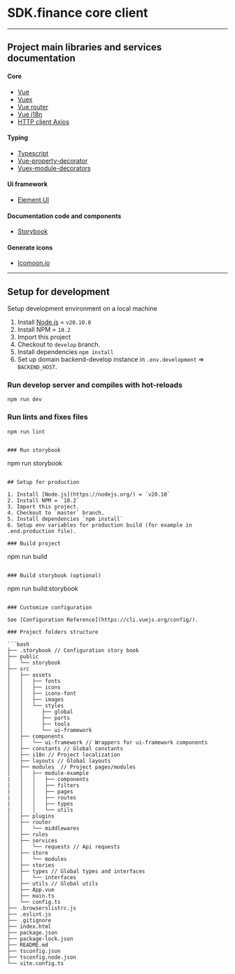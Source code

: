 # SDK.finance core client

---

## Project main libraries and services documentation

#### Core

- [Vue](https://vuejs.org/)
- [Vuex](https://vuex.vuejs.org/)
- [Vue router](https://router.vuejs.org/)
- [Vue i18n](https://kazupon.github.io/vue-i18n/introduction.html)
- [HTTP client Axios](https://github.com/axios/axios)

#### Typing

- [Typescript](https://www.typescriptlang.org/)
- [Vue-property-decorator](https://github.com/kaorun343/vue-property-decorator)
- [Vuex-module-decorators](https://github.com/championswimmer/vuex-module-decorators)

#### Ui framework

- [Element UI](https://element.eleme.io/#/en-US/component/installation)

#### Documentation code and components

- [Storybook](https://storybook.js.org/docs/react/get-started/introduction)

#### Generate icons

- [Icomoon.io](https://icomoon.io/#docs)

---

## Setup for development

Setup development environment on a local machine

1. Install [Node.js](https://nodejs.org/) = `v20.10.0`
2. Install NPM = `10.2`
3. Import this project
4. Checkout to `develop` branch.
5. Install dependencies `npm install`
6. Set up domain backend-develop instance in `.env.development` => `BACKEND_HOST`.

### Run develop server and compiles with hot-reloads

```
npm run dev
```

### Run lints and fixes files

```
npm run lint
```

```

### Run storybook

```

npm run storybook

```

## Setup for production

1. Install [Node.js](https://nodejs.org/) = `v20.10`
2. Install NPM = `10.2`
3. Import this project.
4. Checkout to `master` branch.
5. Install dependencies `npm install`
6. Setup env variables for production build (for example in .end.production file).

### Build project

```

npm run build

```

### Build storybook (optional)

```

npm run build:storybook

````

### Customize configuration

See [Configuration Reference](https://cli.vuejs.org/config/).

### Project folders structure

```bash
├── .storybook // Configuration story book
├── public
│   └── storybook
├── src
│   ├── assets
│   │   ├── fonts
│   │   ├── icons
│   │   ├── icons-font
│   │   ├── images
│   │   └── styles
│   │      ├── global
│   │      ├── parts
│   │      ├── tools
│   │      └── ui-framework
│   ├── components
│   │   └── ui-framework // Wrappers for ui-framework components
│   ├── constants // Global constants
│   ├── i18n // Project localization
│   ├── layouts // Global layouts
│   ├── modules  // Project pages/modules
│   │   ├── module-example
|   │   │   ├── components
|   │   │   ├── filters
|   │   │   ├── pages
|   │   │   ├── routes
|   │   │   ├── types
|   │   │   └── utils
│   ├── plugins
│   ├── router
│   │   └── middlewares
│   ├── rules
│   ├── services
│   │   └── requests // Api requests
│   ├── store
│   │   └── modules
│   ├── stories
│   ├── types // Global types and interfaces
│   │   └── interfaces
│   ├── utils // Global utils
│   ├── App.vue
│   ├── main.ts
│   └── config.ts
├── .browserslistrc.js
├── .eslint.js
├── .gitignore
├── index.html
├── package.json
├── package-lock.json
├── README.md
├── tsconfig.json
├── tsconfig.node.json
└── vite.config.ts

````
